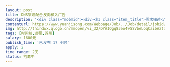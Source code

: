```yaml
---                
layout: post       
title: DNS架设配合反向植入广告           
description: '<div class="mobmid"><div><h3 class="item_title">需求描述</h3><p>地区性的DNS架设，某区域通过使用我方DNS，可根据要求来推送广告<br/> <br/>推送方式不限，插入JS，框架等<br/> <br/>需要技术熟悉精通DNS与反向代理,最好有相关的开发经验，费用可谈</p></div><!--info end--></div>'     
contenturl: https://www.yuanjisong.com/Webpage/Job/../Job/detail/jobid/101497      
img: http://thirdwx.qlogo.cn/mmopen/vi_32/DYAIOgq83eo4vSSVbeLoqCaibAzt3NnR9NcWXtJf3LYUyeEkFeVWgXmuCQmYv1pQoSCH7d4ptLK9ZuhfZBksM3Q/132             
tags: [时间制,远程,苏州]            
salary: 1600元          
publish_time: '已发布 17 小时'         
apply: 2                   
time_range: 2天              
status: 招募中                  
---                 
```

